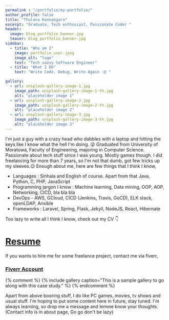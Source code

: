 ```yaml
---
permalink : "/portfolio/my-portfolio/"
author_profile: false
title: "Thulana Kannangara"
excerpt: "Graduate, Tech enthusiast, Passionate Coder "
header:
  image: blog_portfolio_banner.jpg
  teaser: blog_portfolio_banner.jpg
sidebar:
  - title: "Who am I"
    image: portfolio_user.jpeg
    image_alt: "logo"
    text: "Tech savvy Software Engineer"
  - title: "What I DO"
    text: "Write Code, Debug, Write Again :@ "

gallery:
  - url: unsplash-gallery-image-1.jpg
    image_path: unsplash-gallery-image-1-th.jpg
    alt: "placeholder image 1"
  - url: unsplash-gallery-image-2.jpg
    image_path: unsplash-gallery-image-2-th.jpg
    alt: "placeholder image 2"
  - url: unsplash-gallery-image-3.jpg
    image_path: unsplash-gallery-image-3-th.jpg
    alt: "placeholder image 3"
---
```

I'm just a guy with a crazy head who dabbles with a laptop and hitting the keys like I know what the hell I'm doing. :stuck_out_tongue_winking_eye: Graduated from University of Moratuwa, Faculty of Engineering, majoring in Computer Science. Passionate about tech stuff since I was young. Mostly games though. I did freelancing for more than 7 years, so I'm not that dumb, got few tricks up my sleeves.:wink: Enough about me, here are few things that I think I know,
* Languages : Sinhala and English of course. Apart from that Java, Python, C, PHP, JavaScript 
* Programming jargon I know : Machine learning, Data mining, OOP, AOP, Networking, CICD,  bla bla bla
* DevOps - AWS, GCloud, CICD (Jenkins, Travis, GoCD), ELK stack, openLDAP, Ansible 
* Frameworks : Laravel, Spring, Flask, Jekyll, NodeJS, React, Hibernate

Too lazy to write all I think I know, check out my CV :point_down: 
# [Resume](/assets/cv.pdf)
If you wants to hire me for some freelance project, contact me via fiverr,
### [Fiverr Account](https://www.fiverr.com/users/thulana)
{% comment %}
{% include gallery caption="This is a sample gallery to go along with this case study." %}
{% endcomment %}



Apart from above booring stuff, I do like PC games, movies, tv shows and usual stuff. I'm hoping to put some content here in future, stay tuned. I'm always learning, so drop me a message and lemme know your thoughts. (Contact info is in about page, Go go don't be lazy)